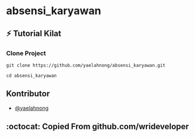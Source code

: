 # absensi_karyawan

## :zap: Tutorial Kilat

### Clone Project

```
git clone https://github.com/yaelahnong/absensi_karyawan.git

cd absensi_karyawan
```
## Kontributor
- [@yaelahnong](https://github.com/yaelahnong)

## :octocat: Copied From github.com/wrideveloper